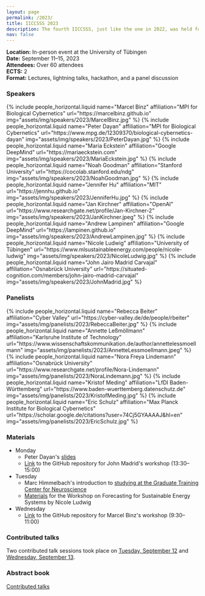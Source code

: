 ```yaml
---
layout: page
permalink: /2023/
title: IICCSSS 2023
description: The fourth IICCSSS, just like the one in 2022, was held for an entire week in Tübingen, Germany
nav: false
---
```


**Location:** In-person event at the University of Tübingen  
**Date:** September 11–15, 2023  
**Attendees:** Over 60 attendees  
**ECTS:** 2  
**Format:** Lectures, lightning talks, hackathon, and a panel discussion

### Speakers

<div class="projects">
  <div class="container">
      <div class="row row-cols-2 projects pt-3 pb-3">
      {% include people_horizontal.liquid name="Marcel Binz" affiliation="MPI for Biological Cybernetics" url="https://marcelbinz.github.io" img="assets/img/speakers/2023/MarcelBinz.jpg" %}
      {% include people_horizontal.liquid name="Peter Dayan" affiliation="MPI for Biological Cybernetics" url="https://www.mpg.de/12309370/biological-cybernetics-dayan" img="assets/img/speakers/2023/PeterDayan.jpg" %}
      {% include people_horizontal.liquid name="Maria Eckstein" affiliation="Google DeepMind" url="https://mariaeckstein.com" img="assets/img/speakers/2023/MariaEckstein.jpg" %}
      {% include people_horizontal.liquid name="Noah Goodman" affiliation="Stanford University" url="https://cocolab.stanford.edu/ndg" img="assets/img/speakers/2023/NoahGoodman.jpg" %}
      {% include people_horizontal.liquid name="Jennifer Hu" affiliation="MIT" url="https://jennhu.github.io" img="assets/img/speakers/2023/JenniferHu.jpg" %}
      {% include people_horizontal.liquid name="Jan Kirchner" affiliation="OpenAI" url="https://www.researchgate.net/profile/Jan-Kirchner-2" img="assets/img/speakers/2023/JanKirchner.jpeg" %}
      {% include people_horizontal.liquid name="Andrew Lampinen" affiliation="Google DeepMind" url="https://lampinen.github.io" img="assets/img/speakers/2023/AndrewLampinen.jpg" %}
      {% include people_horizontal.liquid name="Nicole Ludwig" affiliation="University of Tübingen" url="https://www.mlsustainableenergy.com/people/nicole-ludwig" img="assets/img/speakers/2023/NicoleLudwig.jpg" %}
      {% include people_horizontal.liquid name="John Jairo Madrid Carvajal" affiliation="Osnabrück University" url="https://situated-cognition.com/members/john-jairo-madrid-carvajal" img="assets/img/speakers/2023/JohnMadrid.jpg" %}
      </div>
  </div>
</div>

### Panelists

<div class="projects">
  <div class="container">
      <div class="row row-cols-2 projects pt-3 pb-3">
      {% include people_horizontal.liquid name="Rebecca Beiter" affiliation="Cyber Valley" url="https://cyber-valley.de/de/people/rbeiter" img="assets/img/panelists/2023/RebeccaBeiter.jpg" %}
      {% include people_horizontal.liquid name="Annette Leßmöllmann" affiliation="Karlsruhe Institute of Technology" url="https://www.wissenschaftskommunikation.de/author/annettelessmoellmann" img="assets/img/panelists/2023/AnnetteLessmoellmann.jpeg" %}
      {% include people_horizontal.liquid name="Nora Freya Lindemann" affiliation="Osnabrück University" url="https://www.researchgate.net/profile/Nora-Lindemann" img="assets/img/panelists/2023/NoraLindemann.jpg" %}
      {% include people_horizontal.liquid name="Kristof Meding" affiliation="LfDI Baden-Württemberg" url="https://www.baden-wuerttemberg.datenschutz.de" img="assets/img/panelists/2023/KristofMeding.jpg" %}
      {% include people_horizontal.liquid name="Eric Schulz" affiliation="Max Planck Institute for Biological Cybernetics" url="https://scholar.google.de/citations?user=74Cj5GYAAAAJ&hl=en" img="assets/img/panelists/2023/EricSchulz.jpg" %}
      </div>
  </div>
</div>

### Materials

- Monday
  - Peter Dayan's [slides](/assets/pdf/dayan_risk.pdf)
  - [Link](https://github.com/JohnMadrid/IICCSSS-workshop) to the GitHub repository for John Madrid's workshop (13:30–15:00)
- Tuesday
  - Marc Himmelbach's introduction to [studying at the Graduate Training Center for Neuroscience](/assets/pdf/Marc_Himmelbach_Studying_at_the_GTC_IICCSSS_2023.pdf)
  - [Materials](https://colab.research.google.com/drive/1mFE-UijB18O72RqQgjarryb7accvbRtJ?usp=sharing) for the Workshop on Forecasting for Sustainable Energy Systems by Nicole Ludwig
- Wednesday
  - [Link](https://github.com/marcelbinz/GPTs-and-how-to-prompt-them/tree/main) to the GitHub repository for Marcel Binz's workshop (9:30–11:00)

### Contributed talks

Two contributed talk sessions took place on [Tuesday, September 12](/2023/contributed-talks-I/) and [Wednesday, September 13](/2023/contributed-talks-II/).

### Abstract book

[Contributed talks](/assets/pdf/2023-abstract-book.pdf)
